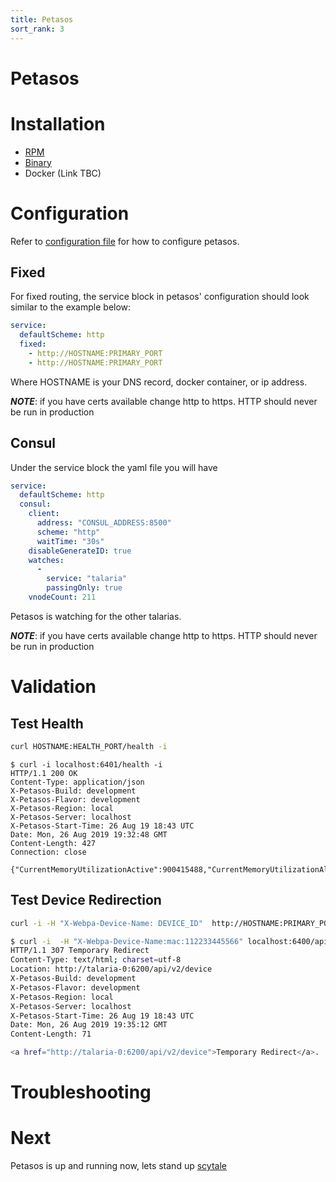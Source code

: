 ```yaml
---
title: Petasos
sort_rank: 3
---
```


# Petasos

# Installation
-   [RPM](https://github.com/xmidt-org/petasos/releases)
-   [Binary](https://github.com/xmidt-org/petasos/releases)
-   Docker (Link TBC)

# Configuration
Refer to [configuration file](https://github.com/xmidt-org/petasos/blob/master/example-petasos.yaml)
for how to configure petasos.

## Fixed
For fixed routing, the service block in petasos' configuration should look similar to the example below:

```yaml
service:
  defaultScheme: http
  fixed:
    - http://HOSTNAME:PRIMARY_PORT
    - http://HOSTNAME:PRIMARY_PORT
```
Where HOSTNAME is your DNS record, docker container, or ip address.

_**NOTE**_: if you have certs available change http to https. HTTP should never
be run in production

## Consul
Under the service block the yaml file you will have

```yaml
service:
  defaultScheme: http
  consul:
    client:
      address: "CONSUL_ADDRESS:8500"
      scheme: "http"
      waitTime: "30s"
    disableGenerateID: true
    watches:
      -
        service: "talaria"
        passingOnly: true
    vnodeCount: 211
```
Petasos is watching for the other talarias.

_**NOTE**_: if you have certs available change http to https. HTTP should never
be run in production

# Validation
## Test Health
```bash
curl HOSTNAME:HEALTH_PORT/health -i
```


```
$ curl -i localhost:6401/health -i
HTTP/1.1 200 OK
Content-Type: application/json
X-Petasos-Build: development
X-Petasos-Flavor: development
X-Petasos-Region: local
X-Petasos-Server: localhost
X-Petasos-Start-Time: 26 Aug 19 18:43 UTC
Date: Mon, 26 Aug 2019 19:32:48 GMT
Content-Length: 427
Connection: close

{"CurrentMemoryUtilizationActive":900415488,"CurrentMemoryUtilizationAlloc":3725928,"CurrentMemoryUtilizationHeapSys":66224128,"MaxMemoryUtilizationActive":946319360,"MaxMemoryUtilizationAlloc":3814840,"MaxMemoryUtilizationHeapSys":66322432,"PayloadsOverHundred":0,"PayloadsOverTenThousand":0,"PayloadsOverThousand":0,"PayloadsOverZero":0,"TotalRequestsDenied":0,"TotalRequestsReceived":0,"TotalRequestsSuccessfullyServiced":0}
```

## Test Device Redirection
```bash
curl -i -H "X-Webpa-Device-Name: DEVICE_ID"  http://HOSTNAME:PRIMARY_PORT/api/v2/device
```

```bash
$ curl -i  -H "X-Webpa-Device-Name:mac:112233445566" localhost:6400/api/v2/device
HTTP/1.1 307 Temporary Redirect
Content-Type: text/html; charset=utf-8
Location: http://talaria-0:6200/api/v2/device
X-Petasos-Build: development
X-Petasos-Flavor: development
X-Petasos-Region: local
X-Petasos-Server: localhost
X-Petasos-Start-Time: 26 Aug 19 18:43 UTC
Date: Mon, 26 Aug 2019 19:35:12 GMT
Content-Length: 71

<a href="http://talaria-0:6200/api/v2/device">Temporary Redirect</a>.
```

# Troubleshooting


# Next
Petasos is up and running now, lets stand up [scytale](../scytale)

